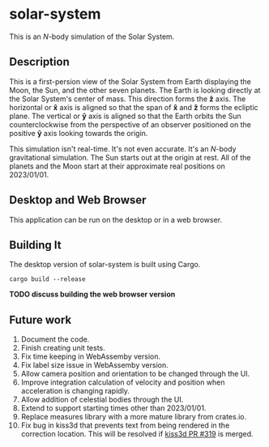 # solar-system

This is an $N$-body simulation of the Solar System.

## Description

This is a first-persion view of the Solar System from Earth displaying the Moon, the Sun, and the
other seven planets. The Earth is looking directly at the Solar System's center of mass. This
direction forms the $\mathbf{\hat{z}}$ axis. The horizontal or $\mathbf{\hat{x}}$ axis is aligned so
that the span of $\mathbf{\hat{x}}$ and $\mathbf{\hat{z}}$ forms the ecliptic plane. The vertical or
$\mathbf{\hat{y}}$ axis is aligned so that the Earth orbits the Sun counterclockwise from the
perspective of an observer positioned on the positive $\mathbf{\hat{y}}$ axis looking towards the
origin.

This simulation isn't real-time. It's not even accurate. It's an $N$-body gravitational simulation.
The Sun starts out at the origin at rest. All of the planets and the Moon start at their approximate
real positions on 2023/01/01.

## Desktop and Web Browser

This application can be run on the desktop or in a web browser.

## Building It

The desktop version of solar-system is built using Cargo.

```console
cargo build --release
```

__TODO discuss building the web browser version__

## Future work

1. Document the code.
1. Finish creating unit tests.
1. Fix time keeping in WebAssemby version.
1. Fix label size issue in WebAssemby version.
1. Allow camera position and orientation to be changed through the UI.
1. Improve integration calculation of velocity and position when acceleration is changing rapidly.
1. Allow addition of celestial bodies through the UI.
1. Extend to support starting times other than 2023/01/01.
1. Replace measures library with a more mature library from crates.io.
1. Fix bug in kiss3d that prevents text from being rendered in the correction location. This will be
   resolved if [kiss3d PR #319](https://github.com/sebcrozet/kiss3d/pull/319) is merged.
